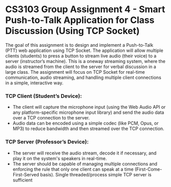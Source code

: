 # CS3103 Group Assignment 4 - Smart Push-to-Talk Application for Class Discussion (Using TCP Socket)

The goal of this assignment is to design and implement a Push-to-Talk (PTT) web 
application using TCP Socket. The application will allow multiple clients (students) to press
a button to stream live audio (their voice) to a server (instructor’s machine). This is a oneway 
streaming system, where the audio is streamed from the client to the server for verbal
discussion in a large class. The assignment will focus on TCP Socket for real-time
communication, audio streaming, and handling multiple client connections in a simple,
interactive way.

### TCP Client (Student’s Device):
* The client will capture the microphone input (using the Web Audio API or any
platform-specific microphone input library) and send the audio data over a TCP
connection to the server.
* Audio data can be encoded using a simple codec (like PCM, Opus, or MP3) to
reduce bandwidth and then streamed over the TCP connection.
 
### TCP Server (Professor’s Device):
* The server will receive the audio stream, decode it if necessary, and play it on the
system's speakers in real-time.
* The server should be capable of managing multiple connections and enforcing the
rule that only one client can speak at a time (First-Come-First-Served basis). Single
threaded/process simple TCP server is sufficient